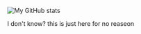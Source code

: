 ![My GitHub stats](https://stats-cmrh8qkee-jxcky120.vercel.app/api?username=Jxcky120&show_icons=true&theme=tokyonight)

I don't know? this is just here for no reaseon

